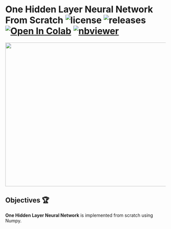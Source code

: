 # One Hidden Layer Neural Network From Scratch ![license](https://img.shields.io/github/license/Pegah-Ardehkhani/One-Hidden-Layer-Neural-Network-From-Scratch.svg) ![releases](https://img.shields.io/github/release/Pegah-Ardehkhani/One-Hidden-Layer-Neural-Network-From-Scratch.svg) <a href="https://colab.research.google.com/github/Pegah-Ardehkhani/One-Hidden-Layer-Neural-Network-From-Scratch/blob/main/One%20Hidden%20Layer%20Neural%20Network%20From%20Scratch.ipynb" target="_parent\"><img src="https://colab.research.google.com/assets/colab-badge.svg" alt="Open In Colab"/></a> [![nbviewer](https://img.shields.io/badge/render-nbviewer-orange.svg)](http://nbviewer.org/github/Pegah-Ardehkhani/One-Hidden-Layer-Neural-Network-From-Scratch/blob/main/One%20Hidden%20Layer%20Neural%20Network%20From%20Scratch.ipynb)

<p align="center">
  <img width="600" height="450" src="https://mlfromscratch.com/content/images/2019/12/overview-nn-optimized.gif">
</p>

## Objectives 🏆

**One Hidden Layer Neural Network** is implemented from scratch using Numpy.
